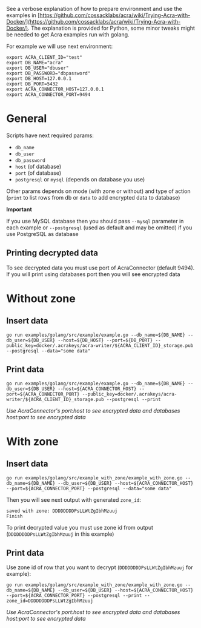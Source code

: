 See a verbose explanation of how to prepare environment and use the examples in [https://github.com/cossacklabs/acra/wiki/Trying-Acra-with-Docker/](https://github.com/cossacklabs/acra/wiki/Trying-Acra-with-Docker/). The explanation is provided for Python, some minor tweaks might be needed to get Acra examples run with golang.

For example we will use next environment:
```
export ACRA_CLIENT_ID="test"
export DB_NAME="acra"
export DB_USER="dbuser"
export DB_PASSWORD="dbpassword"
export DB_HOST=127.0.0.1
export DB_PORT=5432
export ACRA_CONNECTOR_HOST=127.0.0.1
export ACRA_CONNECTOR_PORT=9494
```

# General
Scripts have next required params:
* `db_name`
* `db_user`
* `db_password`
* `host` (of database)
* `port` (of database)
* `postgresql` or `mysql` (depends on database you use)

Other params depends on mode (with zone or without) and type of action (`print` to list rows from db or `data` to add encrypted data to database)

**Important**

If you use MySQL database then you should pass `--mysql` parameter in each example or `--postgresql` (used as default and may be omitted) if you use PostgreSQL as database

## Printing decrypted data
To see decrypted data you must use port of AcraConnector (default 9494). If you will print using databases port then you will see encrypted data

# Without zone

## Insert data
```
go run examples/golang/src/example/example.go --db_name=${DB_NAME} --db_user=${DB_USER} --host=${DB_HOST} --port=${DB_PORT} --public_key=docker/.acrakeys/acra-writer/${ACRA_CLIENT_ID}_storage.pub --postgresql --data="some data"
```
## Print data

```
go run examples/golang/src/example/example.go --db_name=${DB_NAME} --db_user=${DB_USER} --host=${ACRA_CONNECTOR_HOST} --port=${ACRA_CONNECTOR_PORT} --public_key=docker/.acrakeys/acra-writer/${ACRA_CLIENT_ID}_storage.pub --postgresql --print
```
*Use AcraConnector's port:host to see encrypted data and databases host:port to see encrypted data*

# With zone

## Insert data
```
go run examples/golang/src/example_with_zone/example_with_zone.go --db_name=${DB_NAME} --db_user=${DB_USER} --host=${ACRA_CONNECTOR_HOST} --port=${ACRA_CONNECTOR_PORT} --postgresql --data="some data"
```

Then you will see next output with generated `zone_id`:
```
saved with zone: DDDDDDDDPsLLWtZgIbhMzuuj
Finish
```
To print decrypted value you must use zone id from output (`DDDDDDDDPsLLWtZgIbhMzuuj` in this example)
## Print data
Use zone id of row that you want to decrypt (`DDDDDDDDPsLLWtZgIbhMzuuj` for example):
```
go run examples/golang/src/example_with_zone/example_with_zone.go --db_name=${DB_NAME} --db_user=${DB_USER} --host=${ACRA_CONNECTOR_HOST} --port=${ACRA_CONNECTOR_PORT} --postgresql --print --zone_id=DDDDDDDDPsLLWtZgIbhMzuuj
```
*Use AcraConnector's port:host to see encrypted data and databases host:port to see encrypted data*
